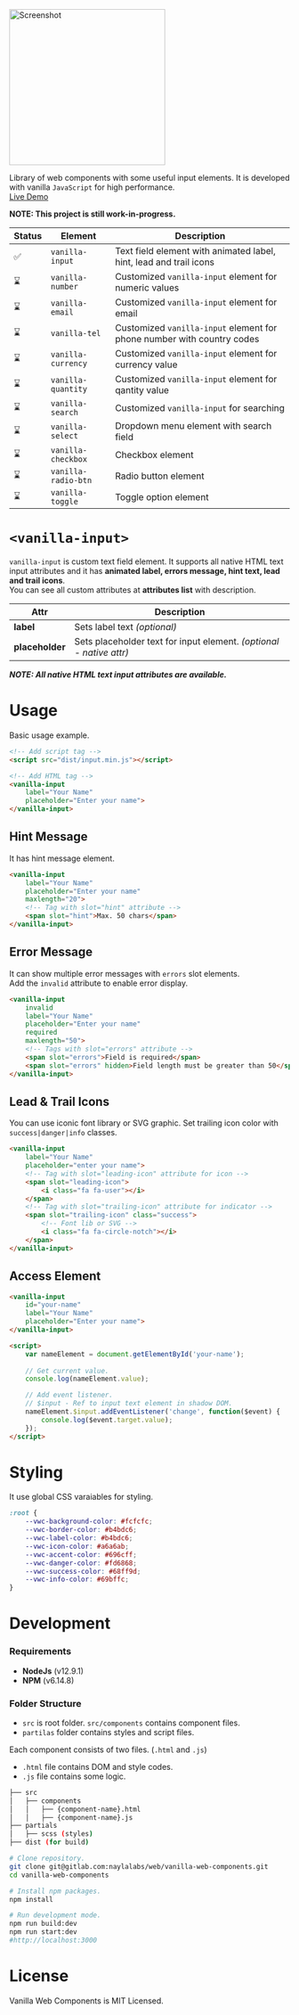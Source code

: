<img width="280" src="https://www.naylalabs.com/vanilla/assets/img/vanilla-logo.png" alt="Screenshot"/>

Library of web components with some useful input elements. It is developed with vanilla `JavaScript` for high performance.\
[Live Demo](https://www.naylalabs.com/vanilla/)

**NOTE: This project is still work-in-progress.**

| Status | Element             | Description                                                            |
|--------|---------------------|------------------------------------------------------------------------|
| ✅      | `vanilla-input`     | Text field element with animated label, hint, lead and trail icons     |
| ⌛      | `vanilla-number`    | Customized `vanilla-input` element for numeric values                  |
| ⌛      | `vanilla-email`     | Customized `vanilla-input` element for email                           |
| ⌛      | `vanilla-tel`       | Customized `vanilla-input` element for phone number with country codes |
| ⌛      | `vanilla-currency`  | Customized `vanilla-input` element for currency value                  |
| ⌛      | `vanilla-quantity`  | Customized `vanilla-input` element for qantity value                   |
| ⌛      | `vanilla-search`    | Customized `vanilla-input` for searching                               |
| ⌛      | `vanilla-select`    | Dropdown menu element with search field                                |
| ⌛      | `vanilla-checkbox`  | Checkbox element                                                       |
| ⌛      | `vanilla-radio-btn` | Radio button element                                                   |
| ⌛      | `vanilla-toggle`    | Toggle option element                                                  |

# `<vanilla-input>`
`vanilla-input` is custom text field element. It supports all native HTML text input attributes and it has **animated label, errors message, hint text, lead and trail icons**.\
You can see all custom attributes at **attributes list** with description.

| Attr            | Description                                                         |
|-----------------|---------------------------------------------------------------------|
| **label**       | Sets label text *(optional)*                                        |
| **placeholder** | Sets placeholder text for input element. *(optional - native attr)* |

***NOTE: All native HTML text input attributes are available.***

# Usage
Basic usage example.
````html
<!-- Add script tag -->
<script src="dist/input.min.js"></script>

<!-- Add HTML tag -->
<vanilla-input 
    label="Your Name" 
    placeholder="Enter your name">
</vanilla-input>
````

## Hint Message
It has hint message element.
````html
<vanilla-input 
    label="Your Name" 
    placeholder="Enter your name"
    maxlength="20">
    <!-- Tag with slot="hint" attribute -->
    <span slot="hint">Max. 50 chars</span>
</vanilla-input>
````

## Error Message
It can show multiple error messages with `errors` slot elements.\
Add the `invalid` attribute to enable error display.
````html
<vanilla-input 
    invalid
    label="Your Name" 
    placeholder="Enter your name"
    required
    maxlength="50">
    <!-- Tags with slot="errors" attribute -->
    <span slot="errors">Field is required</span>
    <span slot="errors" hidden>Field length must be greater than 50</span>
</vanilla-input>
````

## Lead & Trail Icons
You can use iconic font library or SVG graphic. Set trailing icon color with `success|danger|info` classes.
````html
<vanilla-input 
    label="Your Name" 
    placeholder="enter your name">
    <!-- Tag with slot="leading-icon" attribute for icon -->
    <span slot="leading-icon">
        <i class="fa fa-user"></i>
    </span>
    <!-- Tag with slot="trailing-icon" attribute for indicator -->
    <span slot="trailing-icon" class="success">
        <!-- Font lib or SVG -->
        <i class="fa fa-circle-notch"></i>
    </span>
</vanilla-input>
````

## Access Element
````html
<vanilla-input 
    id="your-name"
    label="Your Name" 
    placeholder="Enter your name">
</vanilla-input>

<script>
    var nameElement = document.getElementById('your-name');
    
    // Get current value.
    console.log(nameElement.value);

    // Add event listener.
    // $input - Ref to input text element in shadow DOM.
	nameElement.$input.addEventListener('change', function($event) {
        console.log($event.target.value);
    });
</script>
````

# Styling
It use global CSS varaiables for styling.
````scss
:root {
    --vwc-background-color: #fcfcfc;
    --vwc-border-color: #b4bdc6;
    --vwc-label-color: #b4bdc6;
    --vwc-icon-color: #a6a6ab;
    --vwc-accent-color: #696cff;
    --vwc-danger-color: #fd6868;
    --vwc-success-color: #68ff9d;
    --vwc-info-color: #69bffc;
}
````

# Development
### Requirements

- **NodeJs** (v12.9.1)
- **NPM** (v6.14.8)

### Folder Structure

- `src` is root folder. `src/components` contains component files.
- `partilas` folder contains styles and script files.

Each component consists of two files. (`.html` and `.js`)
- `.html` file contains DOM and style codes.
- `.js` file contains some logic.

```bash
├── src
│   ├── components
│   │   ├── {component-name}.html
│   │   ├── {component-name}.js
├── partials
│   ├── scss (styles)
├── dist (for build)
```

```bash
# Clone repository.
git clone git@gitlab.com:naylalabs/web/vanilla-web-components.git
cd vanilla-web-components

# Install npm packages.
npm install

# Run development mode.
npm run build:dev
npm run start:dev
#http://localhost:3000
```

# License 
Vanilla Web Components is MIT Licensed.
